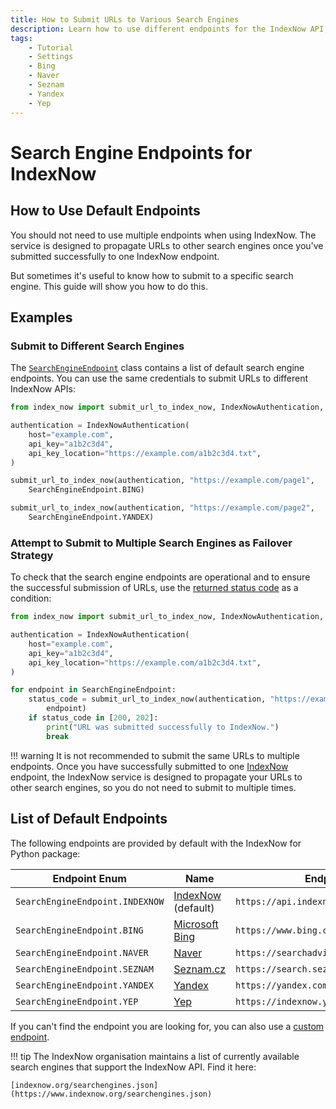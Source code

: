 ```yaml
---
title: How to Submit URLs to Various Search Engines
description: Learn how to use different endpoints for the IndexNow API, so you can submit URLs to various search engines. Includes code examples for beginners and advanced users.
tags:
    - Tutorial
    - Settings
    - Bing
    - Naver
    - Seznam
    - Yandex
    - Yep
---
```


# Search Engine Endpoints for IndexNow
## How to Use Default Endpoints
You should not need to use multiple endpoints when using IndexNow. The service is designed to propagate URLs to other search engines once you've submitted successfully to one IndexNow endpoint.

But sometimes it's useful to know how to submit to a specific search engine. This guide will show you how to do this.

## Examples
### Submit to Different Search Engines
The [`SearchEngineEndpoint`](../../reference/configuration/endpoint.md) class contains a list of default search engine endpoints. You can use the same credentials to submit URLs to different IndexNow APIs:

```python linenums="1" hl_lines="9-10 12-13"
from index_now import submit_url_to_index_now, IndexNowAuthentication, SearchEngineEndpoint

authentication = IndexNowAuthentication(
    host="example.com",
    api_key="a1b2c3d4",
    api_key_location="https://example.com/a1b2c3d4.txt",
)

submit_url_to_index_now(authentication, "https://example.com/page1",
    SearchEngineEndpoint.BING)

submit_url_to_index_now(authentication, "https://example.com/page2",
    SearchEngineEndpoint.YANDEX)
```

### Attempt to Submit to Multiple Search Engines as Failover Strategy
To check that the search engine endpoints are operational and to ensure the successful submission of URLs, use the [returned status code](../how-to-submit/status-codes.md) as a condition:

```python linenums="1" hl_lines="9 12"
from index_now import submit_url_to_index_now, IndexNowAuthentication, SearchEngineEndpoint

authentication = IndexNowAuthentication(
    host="example.com",
    api_key="a1b2c3d4",
    api_key_location="https://example.com/a1b2c3d4.txt",
)

for endpoint in SearchEngineEndpoint:
    status_code = submit_url_to_index_now(authentication, "https://example.com/page1",
        endpoint)
    if status_code in [200, 202]:
        print("URL was submitted successfully to IndexNow.")
        break
```

!!! warning
    It is not recommended to submit the same URLs to multiple endpoints. Once you have successfully submitted to one [IndexNow](https://www.indexnow.org) endpoint, the IndexNow service is designed to propagate your URLs to other search engines, so you do not need to submit to multiple times.

## List of Default Endpoints
The following endpoints are provided by default with the IndexNow for Python package:

| Endpoint Enum                         | Name                                           | Endpoint URL                               |
| ------------------------------------- | ---------------------------------------------- | ------------------------------------------ |
| `SearchEngineEndpoint.INDEXNOW`       | [IndexNow](https://www.indexnow.org) (default) | `https://api.indexnow.org/indexnow`        |
| `SearchEngineEndpoint.BING`           | [Microsoft Bing](https://www.bing.com)         | `https://www.bing.com/indexnow`            |
| `SearchEngineEndpoint.NAVER`          | [Naver](https://www.naver.com)                 | `https://searchadvisor.naver.com/indexnow` |
| `SearchEngineEndpoint.SEZNAM`         | [Seznam.cz](https://www.seznam.cz)             | `https://search.seznam.cz/indexnow`        |
| `SearchEngineEndpoint.YANDEX`         | [Yandex](https://yandex.com)                   | `https://yandex.com/indexnow`              |
| `SearchEngineEndpoint.YEP`            | [Yep](https://yep.com)                         | `https://indexnow.yep.com/indexnow`        |

If you can't find the endpoint you are looking for, you can also use a [custom endpoint](custom-endpoint.md).

!!! tip
    The IndexNow organisation maintains a list of currently available search engines that support the IndexNow API. Find it here:

    [indexnow.org/searchengines.json](https://www.indexnow.org/searchengines.json)
